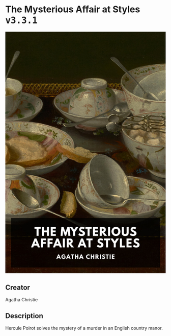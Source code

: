 
# The Mysterious Affair at Styles <kbd>v3.3.1</kbd>

<center>
  <img src="./cover-1024.jpg"/>
</center>

## Creator
Agatha Christie

## Description
Hercule Poirot solves the mystery of a murder in an English country manor.
